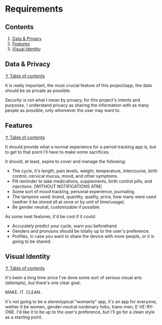 # Requirements #

## Contents

1. [Data & Privacy](#data--privacy)
1. [Features](#features)
1. [Visual Identity](#visual-identity)

## Data & Privacy
[↑ Table of contents](#contents)

It is really important, the most crucial feature of this project/app, the data should be as private as possible.

Security is not what I mean by privacy, for this project's intents and purposes, I understand privacy as sharing the information with as many people as possible, only whomever the user may want to.

## Features
[↑ Table of contents](#contents)

It should provide what a normal experience for a period tracking app is, but to get to that point I'll have to make some sacrifices.

It should, at least, aspire to cover and manage the following:

- The cycle, it's length, pain levels, weight, temperature, intercourse, birth control, cervical mucus, mood, and other symptoms.
- Pill reminder to take medications, supplements, birth control pills, and injections. [WITHOUT NOTIFICATIONS ATM]
- Some sort of mood tracking, personal experience, journaling.
- The tampons used: brand, quantity, quality, price, how many were used (wether it be stored all at once or by unit of time/usage).
- Be gender neutral, customizable if possible.

As some neat features, it'd be cool if it could:

- Accurately predict your cycle, warn you beforehand.
- Genders and pronouns should be totally up to the user's preference.
- Profiles, in case you want to share the device with more people, or it is going to be shared.

## Visual Identity
[↑ Table of contents](#contents)

It's been a long time since I've done some sort of serious visual arts (attempts), but there's one clear goal:

MAKE. IT. CLEAN.

It's not going to be a stereotypical "womanly" app, it's an app for everyone, wether it be women, gender-neutral nonbinary folks, trans-men, E-VE-RY-ONE.
I'd like it to be up to the user's preference, but I'll go for a clean style as a starting point.